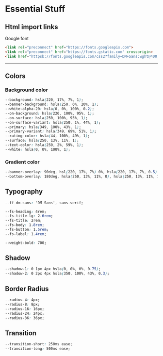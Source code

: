 # Essential Stuff

## Html import links

Google font

``` html
<link rel="preconnect" href="https://fonts.googleapis.com">
<link rel="preconnect" href="https://fonts.gstatic.com" crossorigin>
<link href="httpsb://fonts.googleapis.com/css2?family=DM+Sans:wght@400;700&display=swap" rel="stylesheet">
```

---

## Colors

### Background color

``` css
--background: hsla(220, 17%, 7%, 1);
--banner-background: hsla(250, 6%, 20%, 1);
--white-alpha-20: hsla(0, 0%, 100%, 0.2);
--on-background: hsla(220, 100%, 95%, 1);
--on-surface: hsla(250, 100%, 95%, 1);
--on-surface-variant: hsla(250, 1%, 44%, 1);
--primary: hsla(349, 100%, 43%, 1);
--primary-variant: hsla(349, 69%, 51%, 1);
--rating-color: hsla(44, 100%, 49%, 1);
--surface: hsla(250, 13%, 11%, 1);
--text-color: hsla(250, 2%, 59%, 1);
--white: hsla(0, 0%, 100%, 1);
```

### Gradient color

``` css
--banner-overlay: 90deg, hsl(220, 17%, 7%) 0%, hsla(220, 17%, 7%, 0.5) 100%;
--bottom-overlay: 180deg, hsla(250, 13%, 11%, 0), hsla(250, 13%, 11%, 1);
```

## Typography

``` css
--ff-dm-sans: 'DM Sans', sans-serif;

--fs-heading: 4rem;
--fs-title-lg: 2.6rem;
--fs-title: 2rem;
--fs-body: 1.8rem;
--fs-button: 1.5rem;
--fs-label: 1.4rem;

--weight-bold: 700;
```

## Shadow

``` css
--shadow-1: 0 1px 4px hsla(0, 0%, 0%, 0.75);
--shadow-2: 0 2px 4px hsla(350, 100%, 43%, 0.3);
```

## Border Radius

``` css
--radius-4: 4px;
--radius-8: 8px;
--radius-16: 16px;
--radius-24: 24px;
--radius-36: 36px;
```

## Transition

``` css
--transition-short: 250ms ease;
--transition-long: 500ms ease;
```
